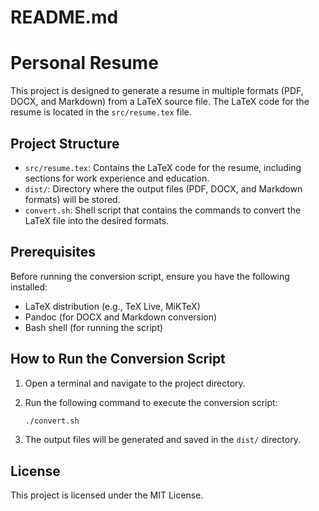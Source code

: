 # README.md

# Personal Resume

This project is designed to generate a resume in multiple formats (PDF, DOCX, and Markdown) from a LaTeX source file. The LaTeX code for the resume is located in the `src/resume.tex` file.

## Project Structure

- `src/resume.tex`: Contains the LaTeX code for the resume, including sections for work experience and education.
- `dist/`: Directory where the output files (PDF, DOCX, and Markdown formats) will be stored.
- `convert.sh`: Shell script that contains the commands to convert the LaTeX file into the desired formats.

## Prerequisites

Before running the conversion script, ensure you have the following installed:

- LaTeX distribution (e.g., TeX Live, MiKTeX)
- Pandoc (for DOCX and Markdown conversion)
- Bash shell (for running the script)

## How to Run the Conversion Script

1. Open a terminal and navigate to the project directory.
2. Run the following command to execute the conversion script:

   ```bash
   ./convert.sh
   ```

3. The output files will be generated and saved in the `dist/` directory.

## License

This project is licensed under the MIT License.